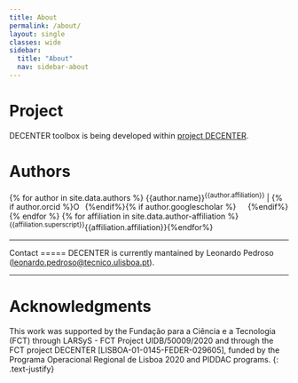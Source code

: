 ```yaml
---
title: About
permalink: /about/
layout: single
classes: wide
sidebar:
  title: "About"
  nav: sidebar-about
---
```

Project
=====
DECENTER toolbox is being developed within <a target="_blank" href ="https://decenterproject.weebly.com">project DECENTER</a>.

Authors
=====
{% for author in site.data.authors %} {{author.name}}<sup>{{author.affiliation}}</sup> | {% if author.orcid %}<a itemprop="sameAs" target="_blank" content="{{author.orcid}}" href="{{author.orcid}}" target="orcid.widget" rel="me noopener noreferrer" style="vertical-align:top;"><img src="https://orcid.org/sites/default/files/images/orcid_16x16.png" style="width:1em;margin-right:.5em;" alt="ORCID iD icon"></a>{%endif%}{% if author.googlescholar %}<a target="_blank" itemprop="sameAs" href="{{author.googlescholar}}" style="vertical-align:top;"><img src="https://upload-icon.s3.us-east-2.amazonaws.com/uploads/icons/png/17520148421579517848-512.png" style="width:1em;margin-right:.5em;"></a>{%endif%}<br>{% endfor %}
{% for affiliation in site.data.author-affiliation %} <sup>{{affiliation.superscript}}</sup>{{affiliation.affiliation}}{%endfor%}

<hr>
Contact
=====
DECENTER is currently mantained by Leonardo Pedroso (<a href = "mailto: leonardo.pedroso@tecnico.ulisboa.pt">leonardo.pedroso@tecnico.ulisboa.pt</a>).

<hr>

Acknowledgments
=====
This work was supported by the Fundação para a Ciência e a Tecnologia (FCT) through LARSyS - FCT Project UIDB/50009/2020 and through the FCT project DECENTER [LISBOA-01-0145-FEDER-029605], funded by the Programa Operacional Regional de Lisboa 2020 and PIDDAC programs.
{: .text-justify}

